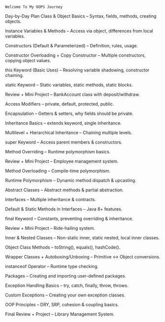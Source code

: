                                                                                 Welcome To My OOPS Journey

Day-by-Day Plan
Class & Object Basics – Syntax, fields, methods, creating objects.

Instance Variables & Methods – Access via object, differences from local variables.

Constructors (Default & Parameterized) – Definition, rules, usage.

Constructor Overloading + Copy Constructor – Multiple constructors, copying object values.

this Keyword (Basic Uses) – Resolving variable shadowing, constructor chaining.

static Keyword – Static variables, static methods, static blocks.

Review + Mini Project – BankAccount class with deposit/withdraw.

Access Modifiers – private, default, protected, public.

Encapsulation – Getters & setters, why fields should be private.

Inheritance Basics – extends keyword, single inheritance.

Multilevel + Hierarchical Inheritance – Chaining multiple levels.

super Keyword – Access parent members & constructors.

Method Overriding – Runtime polymorphism basics.

Review + Mini Project – Employee management system.

Method Overloading – Compile-time polymorphism.

Runtime Polymorphism – Dynamic method dispatch & upcasting.

Abstract Classes – Abstract methods & partial abstraction.

Interfaces – Multiple inheritance & contracts.

Default & Static Methods in Interfaces – Java 8+ features.

final Keyword – Constants, preventing overriding & inheritance.

Review + Mini Project – Ride-hailing system.

Inner & Nested Classes – Non-static inner, static nested, local inner classes.

Object Class Methods – toString(), equals(), hashCode().

Wrapper Classes + Autoboxing/Unboxing – Primitive ↔ Object conversions.

instanceof Operator – Runtime type checking.

Packages – Creating and importing user-defined packages.

Exception Handling Basics – try, catch, finally, throw, throws.

Custom Exceptions – Creating your own exception classes.

OOP Principles – DRY, SRP, cohesion & coupling basics.

Final Review + Project – Library Management System.

